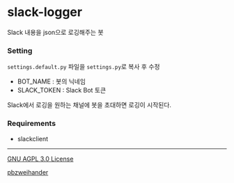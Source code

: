 # slack-logger

Slack 내용을 json으로 로깅해주는 봇

### Setting

`settings.default.py` 파일을 `settings.py`로 복사 후 수정

- BOT_NAME : 봇의 닉네임
- SLACK_TOKEN : Slack Bot 토큰

Slack에서 로깅을 원하는 채널에 봇을 초대하면 로깅이 시작된다.

### Requirements

- slackclient

--------

[GNU AGPL 3.0 License](LICENSE.md)

[pbzweihander](https://github.com/pbzweihander)